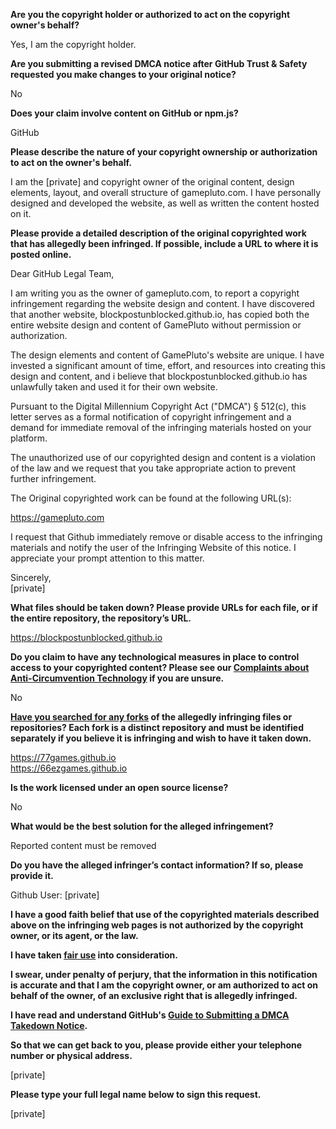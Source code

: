 	
**Are you the copyright holder or authorized to act on the copyright owner's behalf?**

Yes, I am the copyright holder.

**Are you submitting a revised DMCA notice after GitHub Trust & Safety requested you make changes to your original notice?**

No

**Does your claim involve content on GitHub or npm.js?**

GitHub

**Please describe the nature of your copyright ownership or authorization to act on the owner's behalf.**

I am the [private] and copyright owner of the original content, design elements, layout, and overall structure of gamepluto.com. I have personally designed and developed the website, as well as written the content hosted on it.

**Please provide a detailed description of the original copyrighted work that has allegedly been infringed. If possible, include a URL to where it is posted online.**

Dear GitHub Legal Team,

I am writing you as the owner of gamepluto.com, to report a copyright infringement regarding the website design and content. I have discovered that another website, blockpostunblocked.github.io, has copied both the entire website design and content of GamePluto without permission or authorization.

The design elements and content of GamePluto's website are unique. I have invested a significant amount of time, effort, and resources into creating this design and content, and i believe that blockpostunblocked.github.io has unlawfully taken and used it for their own website.

Pursuant to the Digital Millennium Copyright Act ("DMCA") § 512(c), this letter serves as a formal notification of copyright infringement and a demand for immediate removal of the infringing materials hosted on your platform.

The unauthorized use of our copyrighted design and content is a violation of the law and we request that you take appropriate action to prevent further infringement.

The Original copyrighted work can be found at the following URL(s):

https://gamepluto.com

I request that Github immediately remove or disable access to the infringing materials and notify the user of the Infringing Website of this notice. I appreciate your prompt attention to this matter.

Sincerely,  
[private]

**What files should be taken down? Please provide URLs for each file, or if the entire repository, the repository’s URL.**

https://blockpostunblocked.github.io


**Do you claim to have any technological measures in place to control access to your copyrighted content? Please see our <a href="https://docs.github.com/articles/guide-to-submitting-a-dmca-takedown-notice#complaints-about-anti-circumvention-technology">Complaints about Anti-Circumvention Technology</a> if you are unsure.**

No

**<a href="https://docs.github.com/articles/dmca-takedown-policy#b-what-about-forks-or-whats-a-fork">Have you searched for any forks</a> of the allegedly infringing files or repositories? Each fork is a distinct repository and must be identified separately if you believe it is infringing and wish to have it taken down.**

https://77games.github.io  
https://66ezgames.github.io

**Is the work licensed under an open source license?**

No

**What would be the best solution for the alleged infringement?**

Reported content must be removed

**Do you have the alleged infringer’s contact information? If so, please provide it.**

Github User: [private]

**I have a good faith belief that use of the copyrighted materials described above on the infringing web pages is not authorized by the copyright owner, or its agent, or the law.**

**I have taken <a href="https://www.lumendatabase.org/topics/22">fair use</a> into consideration.**

**I swear, under penalty of perjury, that the information in this notification is accurate and that I am the copyright owner, or am authorized to act on behalf of the owner, of an exclusive right that is allegedly infringed.**

**I have read and understand GitHub's <a href="https://docs.github.com/articles/guide-to-submitting-a-dmca-takedown-notice/">Guide to Submitting a DMCA Takedown Notice</a>.**

**So that we can get back to you, please provide either your telephone number or physical address.**

[private]

**Please type your full legal name below to sign this request.**

[private]
